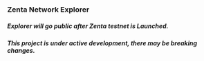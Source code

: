 ### Zenta Network Explorer

##### *Explorer will go public after Zenta testnet is Launched.*

##### *This project is under active development, there may be breaking changes.*
